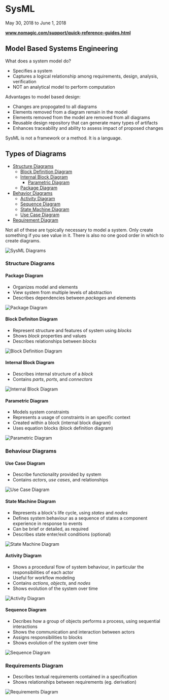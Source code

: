 # SysML

May 30, 2018 to June 1, 2018

**www.nomagic.com/support/quick-reference-guides.html**

## Model Based Systems Engineering

What does a system model do?

- Specifies a system
- Captures a logical relationship among requirements, design, analysis, verification
- NOT an analytical model to perform computation

Advantages to model based design:

- Changes are propogated to all diagrams
- Elements removed from a diagram remain in the model
- Elements removed from the model are removed from all diagrams
- Reusable design repository that can generate many types of artifacts
- Enhances traceability and ability to assess impact of proposed changes

SysML is not a framework or a method. It is a language.

## Types of Diagrams

- [Structure Diagrams](#stdiag)
  - [Block Definition Diagram](#bddiag)
  - [Internal Block Diagram](#ibdiag)
    - [Parametric Diagram](#pmdiag)
  - [Package Diagram](#pdiag)
- [Behavior Diagrams](#bhdiag)
  - [Activity Diagram](#atdiag)
  - [Sequence Diagram](#sqdiag)
  - [State Machine Diagram](#smdiag)
  - [Use Case Diagram](#ucdiag)
- [Requirement Diagram](#rqdiag)

Not all of these are typically necessary to model a system. Only create something if you see value in it. There is also no one good order in which to create diagrams.

![SysML Diagrams](https://github.com/kathrynhamilton/textbooks/blob/master/SystemsEnginering/images/smldiag.png "Caption")

### <a name="stdiag"></a>Structure Diagrams 

#### <a name="pdiag"></a>Package Diagram 

- Organizes model and elements
- View system from multiple levels of abstraction
- Describes dependencies between *packages* and elements

![Package Diagram](https://github.com/kathrynhamilton/textbooks/blob/master/SystemsEnginering/images/pdiag.png "Quick Reference Guide: Package Diagram")

#### <a name="bddiag"></a>Block Definiton Diagram

- Represent structure and features of system using *blocks*
- Shows *block* properties and values
- Describes relationships between *blocks*

![Block Definition Diagram](https://github.com/kathrynhamilton/textbooks/blob/master/SystemsEnginering/images/bddiag.png "Quick Reference Guide: Block Definition Diagram")

#### <a name="ibdiag"></a>Internal Block Diagram 

- Describes internal structure of a *block*
- Contains *parts*, *ports*, and *connectors*

![Internal Block Diagram](https://github.com/kathrynhamilton/textbooks/blob/master/SystemsEnginering/images/ibdiag.png "Quick Reference Guide: Internal Block Diagram")

#### <a name="pmdiag"></a>Parametric Diagram 

- Models system constraints
- Represents a usage of constraints in an specific context
- Created within a block (internal block diagram)
- Uses equation blocks (block definition diagram)

![Parametric Diagram](https://github.com/kathrynhamilton/textbooks/blob/master/SystemsEnginering/images/pmdiag.png "Quick Reference Guide: Parametric Diagram")

### <a name="bhdiag"></a>Behaviour Diagrams 

#### <a name="ucdiag"></a>Use Case Diagram 

- Describe functionality provided by system
- Contains *actors*, *use cases*, and relationships

![Use Case Diagram](https://github.com/kathrynhamilton/textbooks/blob/master/SystemsEnginering/images/ucdiag.png "Quick Reference Guide: Use Case Diagram")

#### <a name="smdiag"></a>State Machine Diagram 

- Represents a block's life cycle, using *states* and *nodes*
- Defines system behaviour as a sequence of states a component experience in response to events
- Can be brief or detailed, as required
- Describes state enter/exit conditions (optional)

![State Machine Diagram](https://github.com/kathrynhamilton/textbooks/blob/master/SystemsEnginering/images/smdiag.png "Quick Reference Guide: State Machine Diagram")

#### <a name="atdiag"></a>Activity Diagram 

- Shows a procedural flow of system behaviour, in particular the responsibilities of each actor
- Useful for workflow modeling
- Contains *actions*, *objects*, and *nodes*
- Shows evolution of the system over time

![Activity Diagram](https://github.com/kathrynhamilton/textbooks/blob/master/SystemsEnginering/images/atdiag.png "Quick Reference Guide: Activity Diagram")

#### <a name="sqdiag"></a>Sequence Diagram 

- Decribes how a group of objects performs a process, using sequential interactions
- Shows the communication and interaction between actors
- Assigns responsibilities to blocks
- Shows evolution of the system over time

![Sequence Diagram](https://github.com/kathrynhamilton/textbooks/blob/master/SystemsEnginering/images/sqdiag.png "Quick Reference Guide: Sequence Diagram")

### <a name="rqdiag"></a>Requirements Diagram 

- Describes textual requirements contained in a specification
- Shows relationships between requirements (eg. derivation)

![Requirements Diagram](https://github.com/kathrynhamilton/textbooks/blob/master/SystemsEnginering/images/rqdiag.png "Quick Reference Guide: Requirements Diagram")

##
